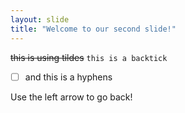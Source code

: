 ```yaml
---
layout: slide
title: "Welcome to our second slide!"
---
```


~~this is using tildes~~
`this is a backtick`
- [ ] and this is a hyphens

Use the left arrow to go back!
